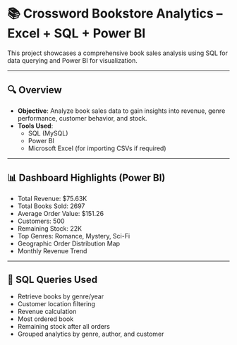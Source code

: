# 📚 Crossword Bookstore Analytics – Excel + SQL + Power BI

This project showcases a comprehensive book sales analysis using SQL for data querying and Power BI for visualization.

---

## 🔍 Overview

- **Objective**: Analyze book sales data to gain insights into revenue, genre performance, customer behavior, and stock.
- **Tools Used**: 
  - SQL (MySQL)
  - Power BI
  - Microsoft Excel (for importing CSVs if required)

---

## 📊 Dashboard Highlights (Power BI)

- Total Revenue: $75.63K  
- Total Books Sold: 2697  
- Average Order Value: $151.26  
- Customers: 500  
- Remaining Stock: 22K  
- Top Genres: Romance, Mystery, Sci-Fi  
- Geographic Order Distribution Map  
- Monthly Revenue Trend  

---

## 🧮 SQL Queries Used

- Retrieve books by genre/year
- Customer location filtering
- Revenue calculation
- Most ordered book
- Remaining stock after all orders
- Grouped analytics by genre, author, and customer


